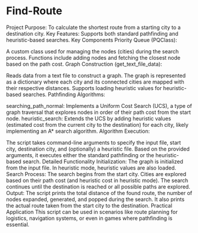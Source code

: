 # Find-Route
 
Project Purpose: To calculate the shortest route from a starting city to a destination city.
Key Features: Supports both standard pathfinding and heuristic-based searches.
Key Components
Priority Queue (PQClass):

A custom class used for managing the nodes (cities) during the search process.
Functions include adding nodes and fetching the closest node based on the path cost.
Graph Construction (get_text_file_data):

Reads data from a text file to construct a graph.
The graph is represented as a dictionary where each city and its connected cities are mapped with their respective distances.
Supports loading heuristic values for heuristic-based searches.
Pathfinding Algorithms:

searching_path_normal: Implements a Uniform Cost Search (UCS), a type of graph traversal that explores nodes in order of their path cost from the start node.
heuristic_search: Extends the UCS by adding heuristic values (estimated cost from the current city to the destination) for each city, likely implementing an A* search algorithm.
Algorithm Execution:

The script takes command-line arguments to specify the input file, start city, destination city, and (optionally) a heuristic file.
Based on the provided arguments, it executes either the standard pathfinding or the heuristic-based search.
Detailed Functionality
Initialization: The graph is initialized from the input file. In heuristic mode, heuristic values are also loaded.
Search Process:
The search begins from the start city.
Cities are explored based on their path cost (and heuristic cost in heuristic mode).
The search continues until the destination is reached or all possible paths are explored.
Output:
The script prints the total distance of the found route, the number of nodes expanded, generated, and popped during the search.
It also prints the actual route taken from the start city to the destination.
Practical Application
This script can be used in scenarios like route planning for logistics, navigation systems, or even in games where pathfinding is essential.
